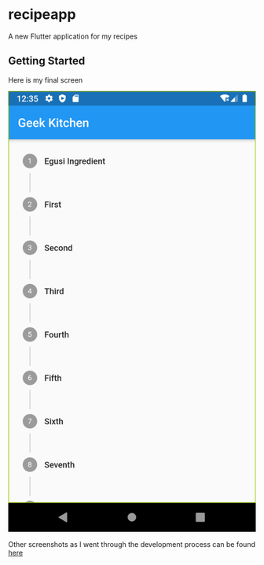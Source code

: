 # recipeapp

A new Flutter application for my recipes

## Getting Started

Here is my final screen

![Final Screen](https://github.com/geektutor/recipe_app/blob/master/screenshot/screenshot1.png "Logo Title Text 1")

Other screenshots as I went through the development process can be found [here](https://github.com/geektutor/recipe_app/blob/master/screenshot/) 
